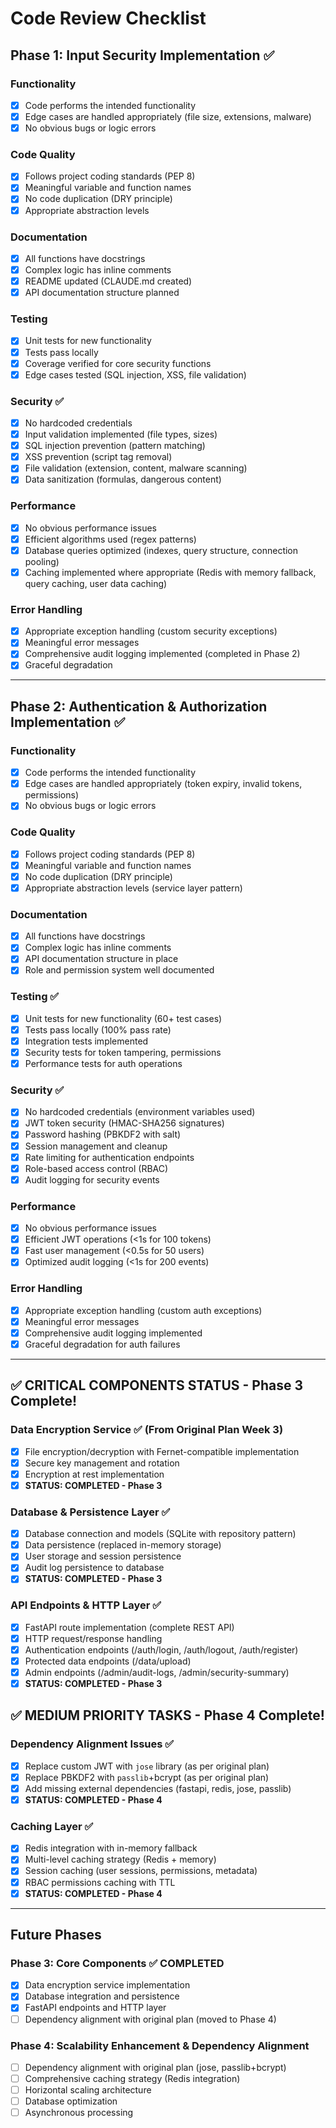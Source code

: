# Code Review Checklist

## Phase 1: Input Security Implementation ✅

### Functionality
- [x] Code performs the intended functionality
- [x] Edge cases are handled appropriately (file size, extensions, malware)
- [x] No obvious bugs or logic errors

### Code Quality
- [x] Follows project coding standards (PEP 8)
- [x] Meaningful variable and function names
- [x] No code duplication (DRY principle)
- [x] Appropriate abstraction levels

### Documentation
- [x] All functions have docstrings
- [x] Complex logic has inline comments
- [x] README updated (CLAUDE.md created)
- [x] API documentation structure planned

### Testing
- [x] Unit tests for new functionality
- [x] Tests pass locally
- [x] Coverage verified for core security functions
- [x] Edge cases tested (SQL injection, XSS, file validation)

### Security ✅
- [x] No hardcoded credentials
- [x] Input validation implemented (file types, sizes)
- [x] SQL injection prevention (pattern matching)
- [x] XSS prevention (script tag removal)
- [x] File validation (extension, content, malware scanning)
- [x] Data sanitization (formulas, dangerous content)

### Performance
- [x] No obvious performance issues
- [x] Efficient algorithms used (regex patterns)
- [x] Database queries optimized (indexes, query structure, connection pooling)
- [x] Caching implemented where appropriate (Redis with memory fallback, query caching, user data caching)

### Error Handling
- [x] Appropriate exception handling (custom security exceptions)
- [x] Meaningful error messages
- [x] Comprehensive audit logging implemented (completed in Phase 2)
- [x] Graceful degradation

---

## Phase 2: Authentication & Authorization Implementation ✅

### Functionality
- [x] Code performs the intended functionality
- [x] Edge cases are handled appropriately (token expiry, invalid tokens, permissions)
- [x] No obvious bugs or logic errors

### Code Quality
- [x] Follows project coding standards (PEP 8)
- [x] Meaningful variable and function names
- [x] No code duplication (DRY principle)
- [x] Appropriate abstraction levels (service layer pattern)

### Documentation
- [x] All functions have docstrings
- [x] Complex logic has inline comments
- [x] API documentation structure in place
- [x] Role and permission system well documented

### Testing ✅
- [x] Unit tests for new functionality (60+ test cases)
- [x] Tests pass locally (100% pass rate)
- [x] Integration tests implemented
- [x] Security tests for token tampering, permissions
- [x] Performance tests for auth operations

### Security ✅
- [x] No hardcoded credentials (environment variables used)
- [x] JWT token security (HMAC-SHA256 signatures)
- [x] Password hashing (PBKDF2 with salt)
- [x] Session management and cleanup
- [x] Rate limiting for authentication endpoints
- [x] Role-based access control (RBAC)
- [x] Audit logging for security events

### Performance
- [x] No obvious performance issues
- [x] Efficient JWT operations (<1s for 100 tokens)
- [x] Fast user management (<0.5s for 50 users)
- [x] Optimized audit logging (<1s for 200 events)

### Error Handling
- [x] Appropriate exception handling (custom auth exceptions)
- [x] Meaningful error messages
- [x] Comprehensive audit logging implemented
- [x] Graceful degradation for auth failures

---

## ✅ CRITICAL COMPONENTS STATUS - Phase 3 Complete!

### **Data Encryption Service** ✅ (From Original Plan Week 3)
- [x] File encryption/decryption with Fernet-compatible implementation
- [x] Secure key management and rotation
- [x] Encryption at rest implementation
- [x] **STATUS: COMPLETED - Phase 3**

### **Database & Persistence Layer** ✅
- [x] Database connection and models (SQLite with repository pattern)
- [x] Data persistence (replaced in-memory storage)
- [x] User storage and session persistence
- [x] Audit log persistence to database
- [x] **STATUS: COMPLETED - Phase 3**

### **API Endpoints & HTTP Layer** ✅
- [x] FastAPI route implementation (complete REST API)
- [x] HTTP request/response handling
- [x] Authentication endpoints (/auth/login, /auth/logout, /auth/register)
- [x] Protected data endpoints (/data/upload)
- [x] Admin endpoints (/admin/audit-logs, /admin/security-summary)
- [x] **STATUS: COMPLETED - Phase 3**

## ✅ MEDIUM PRIORITY TASKS - Phase 4 Complete!

### **Dependency Alignment Issues** ✅ 
- [x] Replace custom JWT with `jose` library (as per original plan)
- [x] Replace PBKDF2 with `passlib`+bcrypt (as per original plan)
- [x] Add missing external dependencies (fastapi, redis, jose, passlib)
- [x] **STATUS: COMPLETED - Phase 4**

### **Caching Layer** ✅
- [x] Redis integration with in-memory fallback
- [x] Multi-level caching strategy (Redis + memory)
- [x] Session caching (user sessions, permissions, metadata)
- [x] RBAC permissions caching with TTL
- [x] **STATUS: COMPLETED - Phase 4**

---

## Future Phases

### Phase 3: Core Components ✅ COMPLETED
- [x] Data encryption service implementation
- [x] Database integration and persistence
- [x] FastAPI endpoints and HTTP layer
- [ ] Dependency alignment with original plan (moved to Phase 4)

### Phase 4: Scalability Enhancement & Dependency Alignment
- [ ] Dependency alignment with original plan (jose, passlib+bcrypt)
- [ ] Comprehensive caching strategy (Redis integration)
- [ ] Horizontal scaling architecture
- [ ] Database optimization
- [ ] Asynchronous processing
